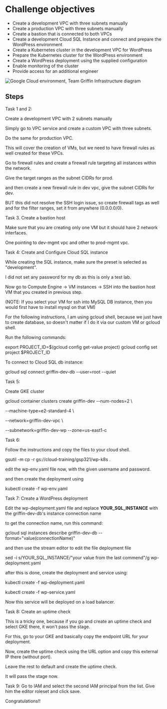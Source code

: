 # Challenge objectives


* Create a development VPC with three subnets manually
* Create a production VPC with three subnets manually
* Create a bastion that is connected to both VPCs
* Create a development Cloud SQL Instance and connect and prepare the WordPress environment
* Create a Kubernetes cluster in the development VPC for WordPress
* Prepare the Kubernetes cluster for the WordPress environment
* Create a WordPress deployment using the supplied configuration
* Enable monitoring of the cluster
* Provide access for an additional engineer

![Google Cloud environment, Team Griffin Infrastructure diagram](https://cdn.qwiklabs.com/UE5MydlafU0QvN7zdaOLo%2BVxvETvmuPJh%2B9kZxQnOzE%3D)

## Steps

Task 1 and 2:

Create a development VPC with 2 subnets manually

Simply go to VPC service and create a custom VPC with three subnets.

Do the same for production VPC.

This will cover the creation of VMs, but we need to have firewall rules as well created for these VPCs.

Go to firewall rules and create a firewall rule targeting all instances within the network.

Give the target ranges as the subnet CIDRs for prod.

and then create a new firewall rule in dev vpc, give the subnet CIDRs for dev.

BUT this did not resolve the SSH login issue, so create firewall tags as well and for the filter ranges, set it from anywhere (0.0.0.0/0).


Task 3. Create a bastion host

Make sure that you are creating only one VM but it should have 2 network interfaces.

One pointing to dev-mgmt vpc and other to prod-mgmt vpc.


Task 4: Create and Configure Cloud SQL instance

While creating the SQL instance, make sure the preset is selected as "development".

I did not set any password for my db as this is only a test lab.

Now go to Compute Engine -> VM instances -> SSH into the bastion host VM that you created in previous step.

(NOTE: If you select your VM for ssh into MySQL DB instance, then you would first have to install mysql on that VM)

For the following instructions, I am using gcloud shell, because we just have to create database, so doesn't matter if I do it via our custom VM or gcloud shell. 

Run the following commands: 

export PROJECT_ID=$(gcloud config get-value project)
gcloud config set project $PROJECT_ID

To connect to Cloud SQL db instance:

gcloud sql connect griffin-dev-db --user=root --quiet

Task 5: 

Create GKE cluster

gcloud container clusters create griffin-dev --num-nodes=2 \\

--machine-type=e2-standard-4 \\

--network=griffin-dev-vpc \

 --subnetwork=griffin-dev-wp --zone=us-east1-c


Task 6: 

Follow the instructions and copy the files to your cloud shell.

gsutil -m cp -r gs://cloud-training/gsp321/wp-k8s .

edit the wp-env.yaml file now, with the given username and password.

and then create the deployment using

kubectl create -f wp-env.yaml


Task 7: Create a WordPress deployment

Edit the wp-deployment.yaml file and replace **YOUR_SQL_INSTANCE** with the griffin-dev-db's instance connection name

to get the connection name, run this command:

gcloud sql instances describe griffin-dev-db --format="value(connectionName)"

and then use the stream editor to edit the file deployment file

sed -i s/YOUR_SQL_INSTANCE/"your value from the last commend"/g wp-deployment.yaml

after this is done, create the deployment and service using:

kubectl create -f wp-deployment.yaml

kubectl create -f wp-service.yaml

Now this service will be deployed on a load balancer.


Task 8: Create an uptime check

This is a tricky one, because if you go and create an uptime check and select GKE there, it won't pass the stage.

For this, go to your GKE and basically copy the endpoint URL for your deployment.

Now, create the uptime check using the URL option and copy this external IP there (without port).

Leave the rest to default and create the uptime check.

It will pass the stage now.


Task 9: Go to IAM and select the second IAM principal from the list. Give him the editor roleset and click save.


Congratulations!!
